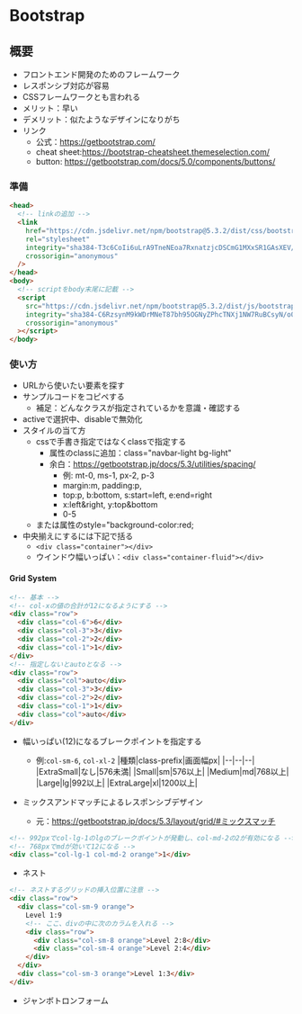 # Bootstrap

## 概要

- フロントエンド開発のためのフレームワーク
- レスポンシブ対応が容易
- CSSフレームワークとも言われる
- メリット：早い
- デメリット：似たようなデザインになりがち
- リンク
  - 公式：https://getbootstrap.com/
  - cheat sheet:https://bootstrap-cheatsheet.themeselection.com/
  - button: https://getbootstrap.com/docs/5.0/components/buttons/

### 準備

```html
<head>
  <!-- linkの追加 -->
  <link
    href="https://cdn.jsdelivr.net/npm/bootstrap@5.3.2/dist/css/bootstrap.min.css"
    rel="stylesheet"
    integrity="sha384-T3c6CoIi6uLrA9TneNEoa7RxnatzjcDSCmG1MXxSR1GAsXEV/Dwwykc2MPK8M2HN"
    crossorigin="anonymous"
  />
</head>
<body>
  <!-- scriptをbody末尾に記載 -->
  <script
    src="https://cdn.jsdelivr.net/npm/bootstrap@5.3.2/dist/js/bootstrap.bundle.min.js"
    integrity="sha384-C6RzsynM9kWDrMNeT87bh95OGNyZPhcTNXj1NW7RuBCsyN/o0jlpcV8Qyq46cDfL"
    crossorigin="anonymous"
  ></script>
</body>
```

### 使い方

- URLから使いたい要素を探す
- サンプルコードをコピペする
  - 補足：どんなクラスが指定されているかを意識・確認する
- activeで選択中、disableで無効化
- スタイルの当て方
  - cssで手書き指定ではなくclassで指定する
    - 属性のclassに追加：class="navbar-light bg-light"
    - 余白：https://getbootstrap.jp/docs/5.3/utilities/spacing/
      - 例: mt-0, ms-1, px-2, p-3
      - margin:m, padding:p,
      - top:p, b:bottom, s:start=left, e:end=right
      - x:left&right, y:top&bottom
      - 0-5
  - または属性のstyle="background-color:red;
- 中央揃えにするには下記で括る
  - `<div class="container"></div>`
  - ウインドウ幅いっぱい：`<div class="container-fluid"></div>`

#### Grid System

```html
<!-- 基本 -->
<!-- col-xの値の合計が12になるようにする -->
<div class="row">
  <div class="col-6">6</div>
  <div class="col-3">3</div>
  <div class="col-2">2</div>
  <div class="col-1">1</div>
</div>
<!-- 指定しないとautoとなる -->
<div class="row">
  <div class="col">auto</div>
  <div class="col-3">3</div>
  <div class="col-2">2</div>
  <div class="col-1">1</div>
  <div class="col">auto</div>
</div>
```

- 幅いっぱい(12)になるブレークポイントを指定する

  - 例:`col-sm-6`, `col-xl-2`
    |種類|class-prefix|画面幅px|
    |--|--|--|
    |ExtraSmall|なし|576未満|
    |Small|sm|576以上|
    |Medium|md|768以上|
    |Large|lg|992以上|
    |ExtraLarge|xl|1200以上|

- ミックスアンドマッチによるレスポンシブデザイン
  - 元：https://getbootstrap.jp/docs/5.3/layout/grid/#ミックスマッチ

```html
<!-- 992pxでcol-lg-1のlgのブレークポイントが発動し、col-md-2の2が有効になる -->
<!-- 768pxでmdが効いて12になる -->
<div class="col-lg-1 col-md-2 orange">1</div>
```

- ネスト

```html
<!-- ネストするグリッドの挿入位置に注意 -->
<div class="row">
  <div class="col-sm-9 orange">
    Level 1:9
    <!-- ここ、divの中に次のカラムを入れる -->
    <div class="row">
      <div class="col-sm-8 orange">Level 2:8</div>
      <div class="col-sm-4 orange">Level 2:4</div>
    </div>
  </div>
  <div class="col-sm-3 orange">Level 1:3</div>
</div>
```

- ジャンボトロンフォーム
